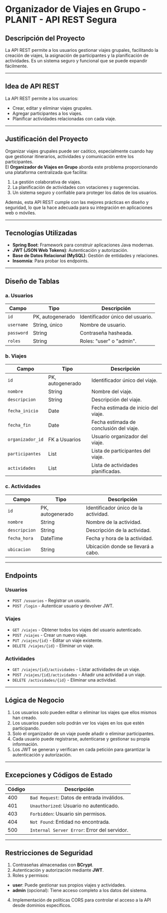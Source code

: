 # Organizador de Viajes en Grupo - PLANIT - API REST Segura

## Descripción del Proyecto
La API REST permite a los usuarios gestionar viajes grupales, facilitando la creación de viajes, la asignación de participantes y la planificación de actividades. Es un sistema seguro y funcional que se puede expandir fácilmente.

---

## Idea de API REST
La API REST permite a los usuarios:
- Crear, editar y eliminar viajes grupales.
- Agregar participantes a los viajes.
- Planificar actividades relacionadas con cada viaje.

---

## Justificación del Proyecto
Organizar viajes grupales puede ser caótico, especialmente cuando hay que gestionar itinerarios, actividades y comunicación entre los participantes.  
El **Organizador de Viajes en Grupo** aborda este problema proporcionando una plataforma centralizada que facilita:
1. La gestión colaborativa de viajes.
2. La planificación de actividades con votaciones y sugerencias.
3. Un sistema seguro y confiable para proteger los datos de los usuarios.

Además, esta API REST cumple con las mejores prácticas en diseño y seguridad, lo que la hace adecuada para su integración en aplicaciones web o móviles.

---

## Tecnologías Utilizadas
- **Spring Boot**: Framework para construir aplicaciones Java modernas.
- **JWT (JSON Web Tokens)**: Autenticación y autorización.
- **Base de Datos Relacional (MySQL)**: Gestión de entidades y relaciones.
- **Insomnia**: Para probar los endpoints.

---

## Diseño de Tablas

### **a. Usuarios**
| Campo       | Tipo            | Descripción                              |
|-------------|-----------------|------------------------------------------|
| `id`        | PK, autogenerado| Identificador único del usuario.         |
| `username`  | String, único   | Nombre de usuario.                       |
| `password`  | String          | Contraseña hasheada.                     |
| `roles`     | String          | Roles: "user" o "admin".                 |

### **b. Viajes**
| Campo           | Tipo            | Descripción                              |
|------------------|-----------------|------------------------------------------|
| `id`            | PK, autogenerado| Identificador único del viaje.           |
| `nombre`        | String          | Nombre del viaje.                        |
| `descripcion`   | String          | Descripción del viaje.                   |
| `fecha_inicio`  | Date            | Fecha estimada de inicio del viaje.      |
| `fecha_fin`     | Date            | Fecha estimada de conclusión del viaje.  |
| `organizador_id`| FK a Usuarios   | Usuario organizador del viaje.           |
| `participantes` | List<Usuario>   | Lista de participantes del viaje.        |
| `actividades`   | List<Actividad> | Lista de actividades planificadas.       |

### **c. Actividades**
| Campo       | Tipo            | Descripción                              |
|-------------|-----------------|------------------------------------------|
| `id`        | PK, autogenerado| Identificador único de la actividad.     |
| `nombre`    | String          | Nombre de la actividad.                  |
| `descripcion`| String         | Descripción de la actividad.             |
| `fecha_hora`| DateTime        | Fecha y hora de la actividad.            |
| `ubicacion` | String          | Ubicación donde se llevará a cabo.       |

---

## Endpoints

### **Usuarios**
- `POST /usuarios` - Registrar un usuario.
- `POST /login` - Autenticar usuario y devolver JWT.

### **Viajes**
- `GET /viajes` - Obtener todos los viajes del usuario autenticado.
- `POST /viajes` - Crear un nuevo viaje.
- `PUT /viajes/{id}` - Editar un viaje existente.
- `DELETE /viajes/{id}` - Eliminar un viaje.

### **Actividades**
- `GET /viajes/{id}/actividades` - Listar actividades de un viaje.
- `POST /viajes/{id}/actividades` - Añadir una actividad a un viaje.
- `DELETE /actividades/{id}` - Eliminar una actividad.

---

## Lógica de Negocio
1. Los usuarios solo pueden editar o eliminar los viajes que ellos mismos han creado.
2. Los usuarios pueden solo podrán ver los viajes en los que estén participando.
3. Solo el organizador de un viaje puede añadir o eliminar participantes.
3. Cada usuario puede registrarse, autenticarse y gestionar su propia información.
4. Los JWT se generan y verifican en cada petición para garantizar la autenticación y autorización.

---

## Excepciones y Códigos de Estado
| Código | Descripción                                  |
|--------|----------------------------------------------|
| 400    | `Bad Request`: Datos de entrada inválidos.   |
| 401    | `Unauthorized`: Usuario no autenticado.      |
| 403    | `Forbidden`: Usuario sin permisos.           |
| 404    | `Not Found`: Entidad no encontrada.          |
| 500    | `Internal Server Error`: Error del servidor. |

---

## Restricciones de Seguridad
1. Contraseñas almacenadas con **BCrypt**.
2. Autenticación y autorización mediante **JWT**.
3. Roles y permisos:
  - **user**: Puede gestionar sus propios viajes y actividades.
  - **admin** (opcional): Tiene acceso completo a los datos del sistema.
4. Implementación de políticas CORS para controlar el acceso a la API desde dominios específicos.


